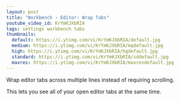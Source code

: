 ```yaml
---
layout: post
title: "Workbench › Editor: Wrap Tabs"
youtube_video_id: KrYmKJXbRIA
tags: settings workbench tabs
thumbnails:
  default: https://i.ytimg.com/vi/KrYmKJXbRIA/default.jpg
  medium: https://i.ytimg.com/vi/KrYmKJXbRIA/mqdefault.jpg
  high: https://i.ytimg.com/vi/KrYmKJXbRIA/hqdefault.jpg
  standard: https://i.ytimg.com/vi/KrYmKJXbRIA/sddefault.jpg
  maxres: https://i.ytimg.com/vi/KrYmKJXbRIA/maxresdefault.jpg
---
```


Wrap editor tabs across multiple lines instead of requiring scrolling.

This lets you see all of your open editor tabs at the same time.
